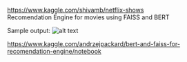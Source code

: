 https://www.kaggle.com/shivamb/netflix-shows  
Recomendation Engine for movies using FAISS and BERT

Sample output:
![alt text](https://github.com/Suarez94/Kaggle/blob/main/Netflix/images/plot.png)  


https://www.kaggle.com/andrzejpackard/bert-and-faiss-for-recomendation-engine/notebook

